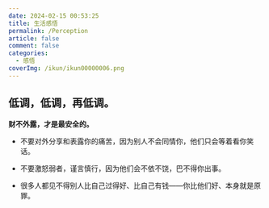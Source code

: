 ```yaml
---
date: 2024-02-15 00:53:25
title: 生活感悟
permalink: /Perception
article: false
comment: false
categories:
  - 感悟
coverImg: /ikun/ikun00000006.png
---
```


## 低调，低调，再低调。  

**财不外露，才是最安全的。**

- 不要对外分享和表露你的痛苦，因为别人不会同情你，他们只会等着看你笑话。

- 不要激怒弱者，谨言慎行，因为他们会不依不饶，巴不得你出事。

- 很多人都见不得别人比自己过得好、比自己有钱——你比他们好、本身就是原罪。






